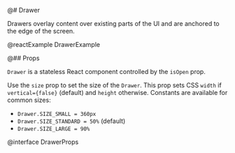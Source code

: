 @# Drawer

Drawers overlay content over existing parts of the UI and are anchored to the edge of the screen.

@reactExample DrawerExample

@## Props

`Drawer` is a stateless React component controlled by the `isOpen` prop.

Use the `size` prop to set the size of the `Drawer`. This prop sets CSS `width` if `vertical={false}` (default) and `height` otherwise. Constants are available for common sizes:

- `Drawer.SIZE_SMALL = 360px`
- `Drawer.SIZE_STANDARD = 50%` (default)
- `Drawer.SIZE_LARGE = 90%`

@interface DrawerProps
